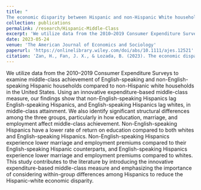```yaml
---
title: "
The economic disparity between Hispanic and non-Hispanic White households: An analysis of middle-class achievement"
collection: publications
permalink: /research/Hispanic-Middle-Class
excerpt: 'We utilize data from the 2010–2019 Consumer Expenditure Surveys to examine middle-class achievement of English-speaking and non-English-speaking Hispanic households compared to non-Hispanic white households in the United States.'
date: 2023-05-24
venue: 'The American Journal of Economics and Sociology'
paperurl: 'https://onlinelibrary.wiley.com/doi/abs/10.1111/ajes.12521'
citation: 'Zan, H., Fan, J. X., & Lozada, B. (2023). The economic disparity between Hispanic and non-Hispanic White households: An analysis of middle-class achievement. American Journal of Economics and Sociology, 83, 93–107.'
---
```


We utilize data from the 2010–2019 Consumer Expenditure Surveys to examine middle-class achievement of English-speaking and non-English-speaking Hispanic households compared to non-Hispanic white households in the United States. Using an innovative expenditure-based middle-class measure, our findings show that non-English-speaking Hispanics lag English-speaking Hispanics, and English-speaking Hispanics lag whites, in middle-class attainment. We also identify significant structural differences among the three groups, particularly in how education, marriage, and employment affect middle-class achievement. Non-English-speaking Hispanics have a lower rate of return on education compared to both whites and English-speaking Hispanics. Non-English-speaking Hispanics experience lower marriage and employment premiums compared to their English-speaking Hispanic counterparts, and English-speaking Hispanics experience lower marriage and employment premiums compared to whites. This study contributes to the literature by introducing the innovative expenditure-based middle-class measure and emphasizing the importance of considering within-group differences among Hispanics to reduce the Hispanic-white economic disparity.
